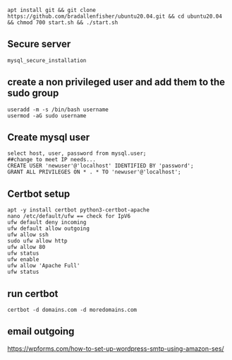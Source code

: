 ``` shell
apt install git && git clone https://github.com/bradallenfisher/ubuntu20.04.git && cd ubuntu20.04 && chmod 700 start.sh && ./start.sh
```

## Secure server
``` shell
mysql_secure_installation
```

## create a non privileged user and add them to the sudo group
``` shell
useradd -m -s /bin/bash username
usermod -aG sudo username
```
## Create mysql user

``` shell
select host, user, password from mysql.user;
##change to meet IP needs...
CREATE USER 'newuser'@'localhost' IDENTIFIED BY 'password';
GRANT ALL PRIVILEGES ON * . * TO 'newuser'@'localhost';
```
## Certbot setup
```shell
apt -y install certbot python3-certbot-apache
nano /etc/default/ufw == check for IpV6
ufw default deny incoming
ufw default allow outgoing
ufw allow ssh
sudo ufw allow http
ufw allow 80
ufw status
ufw enable
ufw allow 'Apache Full'
ufw status
```

## run certbot
```shell
certbot -d domains.com -d moredomains.com
``` 


## email outgoing 
https://wpforms.com/how-to-set-up-wordpress-smtp-using-amazon-ses/
